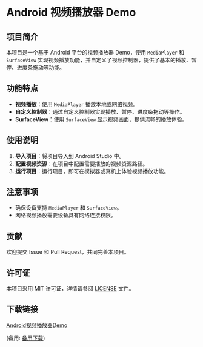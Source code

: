  # Android 视频播放器 Demo

 ## 项目简介

 本项目是一个基于 Android 平台的视频播放器 Demo，使用 `MediaPlayer` 和 `SurfaceView` 实现视频播放功能，并自定义了视频控制器，提供了基本的播放、暂停、进度条拖动等功能。

 ## 功能特点

 - **视频播放**：使用 `MediaPlayer` 播放本地或网络视频。
 - **自定义控制器**：通过自定义控制器实现播放、暂停、进度条拖动等操作。
 - **SurfaceView**：使用 `SurfaceView` 显示视频画面，提供流畅的播放体验。

 ## 使用说明

 1. **导入项目**：将项目导入到 Android Studio 中。
 2. **配置视频资源**：在项目中配置需要播放的视频资源路径。
 3. **运行项目**：运行项目，即可在模拟器或真机上体验视频播放功能。

 ## 注意事项

 - 确保设备支持 `MediaPlayer` 和 `SurfaceView`。
 - 网络视频播放需要设备具有网络连接权限。

 ## 贡献

 欢迎提交 Issue 和 Pull Request，共同完善本项目。

 ## 许可证

 本项目采用 MIT 许可证，详情请参阅 [LICENSE](LICENSE) 文件。

 ## 下载链接
 [Android视频播放器Demo](https://pan.quark.cn/s/cd5f6e674925) 

 (备用: [备用下载](https://pan.baidu.com/s/1LwTdNG_cKQlrcwdX8rT9-w?pwd=1234))
